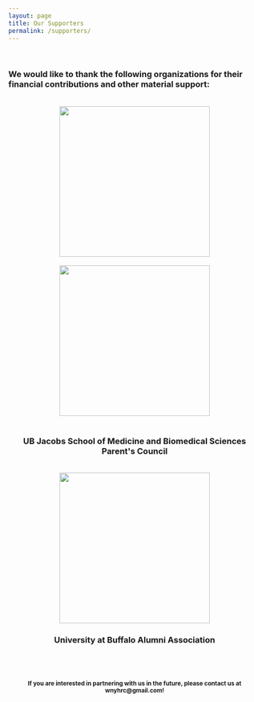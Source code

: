 ```yaml
---
layout: page
title: Our Supporters
permalink: /supporters/
---
```

<br>
<h3>We would like to thank the following organizations for their financial contributions and other material support:</h3>
<br>
<center><a href="http://www.subboard.com/"><img src="{{ site.baseurl }}/img/support/sbi.png" width="300"/></a></center>
<br>
<center><a href="http://physiciansforhumanrights.org/"><img src="{{ site.baseurl }}/img/support/ubphr.png" width="300"/></a></center>
<br>
<center><h3><b>UB Jacobs School of Medicine and Biomedical Sciences Parent's Council</b></h3></center>
<br>
<center><a href="https://www.buffalo.edu/alumni.html"><img src="{{ site.baseurl }}/img/support/UB-Alumni-Association.jpg" width="300"/></a></center>
<center><h3><b>University at Buffalo Alumni Association</b></h3></center>
<br><br>
<center><h4><small>If you are interested in partnering with us in the future, please contact us at <a mailto="wnyhrc@gmail.com">wnyhrc@gmail.com</a>!</small></h4></center> 